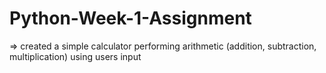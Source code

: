 # Python-Week-1-Assignment
=> created a simple calculator performing arithmetic (addition, subtraction, multiplication) using users input